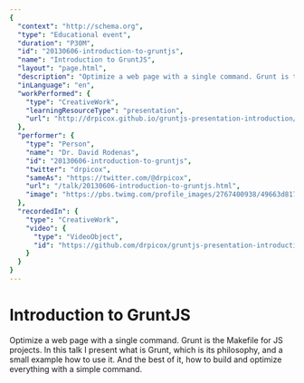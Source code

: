 ```yaml
---
{
  "context": "http://schema.org",
  "type": "Educational event",
  "duration": "P30M",
  "id": "20130606-introduction-to-gruntjs",
  "name": "Introduction to GruntJS",
  "layout": "page.html",
  "description": "Optimize a web page with a single command. Grunt is the Makefile for JS projects. In this talk I present what is Grunt, which is its philosophy, and a small example how to use it. And the best of it, how to build and optimize everything with a simple command.",
  "inLanguage": "en",
  "workPerformed": {
    "type": "CreativeWork",
    "learningResourceType": "presentation",
    "url": "http://drpicox.github.io/gruntjs-presentation-introduction/#/grunt"
  },
  "performer": {
    "type": "Person",
    "name": "Dr. David Rodenas",
    "id": "20130606-introduction-to-gruntjs",
    "twitter": "drpicox",
    "sameAs": "https://twitter.com/@drpicox",
    "url": "/talk/20130606-introduction-to-gruntjs.html",
    "image": "https://pbs.twimg.com/profile_images/2767400938/49663d817fffad1f539c983b203b3067.jpeg"
  },
  "recordedIn": {
    "type": "CreativeWork",
    "video": {
      "type": "VideoObject",
      "id": "https://github.com/drpicox/gruntjs-presentation-introduction"
    }
  }
}
---
```

# Introduction to GruntJS

Optimize a web page with a single command. Grunt is the Makefile for JS projects. In this talk I present what is Grunt, which is its philosophy, and a small example how to use it. And the best of it, how to build and optimize everything with a simple command.